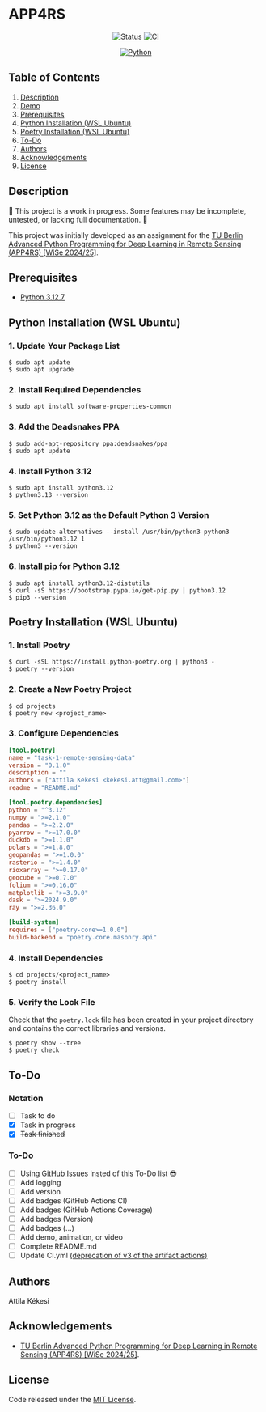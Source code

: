 # APP4RS
<div align="center">

   [![Status](https://img.shields.io/badge/Status-in_progress-yellow.svg)](https://github.com/akekesi/connect4?tab=readme-ov-file#description)
   [![CI](https://github.com/akekesi/connect4/actions/workflows/ci.yml/badge.svg)](https://github.com/akekesi/connect4/actions)
</div>

<div align="center">

   [![Python](https://img.shields.io/badge/Python-3.12.7-blue)](https://www.python.org/downloads/release/python-3127/)
</div>

<!-- <p align="center">
   <a href="#demo" title="Click to view full-size GIF in Demo section">
      <img src="???" alt="???">
  </a>
</p> -->

## Table of Contents
1. [Description](#description)
1. [Demo](#demo)
1. [Prerequisites](#prerequisites)
1. [Python Installation (WSL Ubuntu)](#python-installation-wsl-ubuntu)
1. [Poetry Installation (WSL Ubuntu)](#poetry-installation-wsl-ubuntu)
1. [To-Do](#to-do)
1. [Authors](#authors)
1. [Acknowledgements](#acknowledgements)
1. [License](#license)

## Description
🚧 This project is a work in progress. Some features may be incomplete, untested, or lacking full documentation. 🚧  

This project was initially developed as an assignment for the [TU Berlin Advanced Python Programming for Deep Learning in Remote Sensing (APP4RS) [WiSe 2024/25]](https://isis.tu-berlin.de/course/view.php?id=39563).

## Prerequisites
- [Python 3.12.7](https://www.python.org/downloads/release/python-3127/)

## Python Installation (WSL Ubuntu)
### 1. Update Your Package List
```
$ sudo apt update
$ sudo apt upgrade
```
### 2. Install Required Dependencies
```
$ sudo apt install software-properties-common
```
### 3. Add the Deadsnakes PPA
```
$ sudo add-apt-repository ppa:deadsnakes/ppa
$ sudo apt update
```
### 4. Install Python 3.12
```
$ sudo apt install python3.12
$ python3.13 --version
```
### 5. Set Python 3.12 as the Default Python 3 Version
```
$ sudo update-alternatives --install /usr/bin/python3 python3 /usr/bin/python3.12 1
$ python3 --version
```
### 6. Install pip for Python 3.12
```
$ sudo apt install python3.12-distutils
$ curl -sS https://bootstrap.pypa.io/get-pip.py | python3.12
$ pip3 --version
```

## Poetry Installation (WSL Ubuntu)
### 1. Install Poetry
```
$ curl -sSL https://install.python-poetry.org | python3 -
$ poetry --version
```
### 2. Create a New Poetry Project
```
$ cd projects
$ poetry new <project_name>
```
### 3. Configure Dependencies
```toml
[tool.poetry]
name = "task-1-remote-sensing-data"
version = "0.1.0"
description = ""
authors = ["Attila Kekesi <kekesi.att@gmail.com>"]
readme = "README.md"

[tool.poetry.dependencies]
python = "^3.12"
numpy = ">=2.1.0"
pandas = ">=2.2.0"
pyarrow = ">=17.0.0"
duckdb = ">=1.1.0"
polars = ">=1.8.0"
geopandas = ">=1.0.0"
rasterio = ">=1.4.0"
rioxarray = ">=0.17.0"
geocube = ">=0.7.0"
folium = ">=0.16.0"
matplotlib = ">=3.9.0"
dask = ">=2024.9.0"
ray = ">=2.36.0"

[build-system]
requires = ["poetry-core>=1.0.0"]
build-backend = "poetry.core.masonry.api"
```
### 4. Install Dependencies
```
$ cd projects/<project_name>
$ poetry install
```
### 5. Verify the Lock File
Check that the `poetry.lock` file has been created in your project directory and contains the correct libraries and versions.
```
$ poetry show --tree
$ poetry check
```

## To-Do
### Notation
- [ ] Task to do
- [x] Task in progress
- [x] ~~Task finished~~

### To-Do
- [ ] Using [GitHub Issues](https://github.com/akekesi/Connect4/issues) insted of this To-Do list 😎
- [ ] Add logging
- [ ] Add version
- [ ] Add badges (GitHub Actions CI)
- [ ] Add badges (GitHub Actions Coverage)
- [ ] Add badges (Version)
- [ ] Add badges (...)
- [ ] Add demo, animation, or video
- [ ] Complete README.md
- [ ] Update CI.yml [(deprecation of v3 of the artifact actions)](https://github.blog/changelog/2024-04-16-deprecation-notice-v3-of-the-artifact-actions/)

## Authors
Attila Kékesi

## Acknowledgements
- [TU Berlin Advanced Python Programming for Deep Learning in Remote Sensing (APP4RS) [WiSe 2024/25]](https://isis.tu-berlin.de/course/view.php?id=39563).

## License
Code released under the [MIT License](https://github.com/akekesi/connect4/blob/main/LICENSE).
